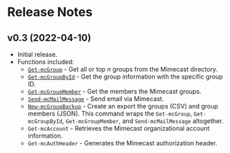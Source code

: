 # Release Notes

## v0.3 (2022-04-10)

* Initial release.
* Functions included:
  * [`Get-mcGroup`](docs/function/Get-mcGroup.md) - Get all or top *n* groups from the Mimecast directory.
  * [`Get-mcGroupById`](docs/function/Get-mcGroupById.md) - Get the group information with the specific group ID.
  * [`Get-mcGroupMember`](docs/function/Get-mcGroupMember.md) - Get the members the Mimecast groups.
  * [`Send-mcMailMessage`](docs/function/Send-mcMailMessage.md) - Send email via Mimecast.
  * [`New-mcGroupBackup`](docs/function/New-mcGroupBackup.md) - Create an export the groups (CSV) and group members (JSON). This command wraps the `Get-mcGroup`, `Get-mcGroupById`, `Get-mcGroupMember`, and `Send-mcMailMessage` altogether.
  * `Get-mcAccount` - Retrieves the Mimecast organizational account information.
  * `Get-mcAuthHeader` - Generates the Mimecast authorization header.


